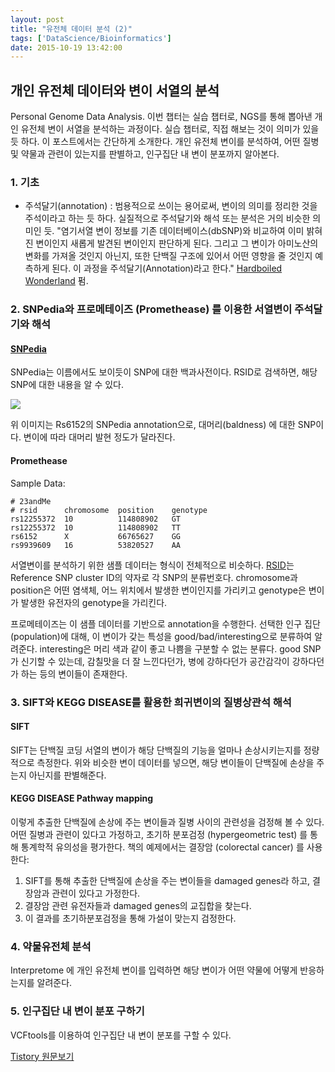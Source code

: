```yaml
---
layout: post
title: "유전체 데이터 분석 (2)"
tags: ['DataScience/Bioinformatics']
date: 2015-10-19 13:42:00
---
```

## 개인 유전체 데이터와 변이 서열의 분석

Personal Genome Data Analysis. 이번 챕터는 실습 챕터로, NGS를 통해 뽑아낸 개인 유전체 변이 서열을 분석하는 과정이다. 실습 챕터로, 직접 해보는 것이 의미가 있을 듯 하다. 이 포스트에서는 간단하게 소개한다. 개인 유전체 변이를 분석하여, 어떤 질병 및 약물과 관련이 있는지를 판별하고, 인구집단 내 변이 분포까지 알아본다.

### 1\. 기초

  * 주석달기(annotation) : 범용적으로 쓰이는 용어로써, 변이의 의미를 정리한 것을 주석이라고 하는 듯 하다. 실질적으로 주석달기와 해석 또는 분석은 거의 비슷한 의미인 듯. "염기서열 변이 정보를 기존 데이터베이스(dbSNP)와 비교하여 이미 밝혀진 변이인지 새롭게 발견된 변이인지 판단하게 된다. 그리고 그 변이가 아미노산의 변화를 가져올 것인지 아닌지, 또한 단백질 구조에 있어서 어떤 영향을 줄 것인지 예측하게 된다. 이 과정을 주석달기(Annotation)라고 한다." [Hardboiled Wonderland](http://hsmoon.tumblr.com/post/93952645760/annotation) 펌.

### 2\. SNPedia와 프로메테이즈 (Promethease) 를 이용한 서열변이 주석달기와 해석

#### [SNPedia](http://www.snpedia.com/index.php/SNPedia)

SNPedia는 이름에서도 보이듯이 SNP에 대한 백과사전이다. RSID로 검색하면, 해당 SNP에 대한 내용을 알 수 있다.

  


![](http://cfile24.uf.tistory.com/image/2767EB3A562474E72B0DF4)

  


위 이미지는 Rs6152의 SNPedia annotation으로, 대머리(baldness) 에 대한 SNP이다. 변이에 따라 대머리 발현 정도가 달라진다. 

#### Promethease

Sample Data:
    
    
    # 23andMe
    # rsid      chromosome  position    genotype
    rs12255372  10          114808902   GT
    rs12255372  10          114808902   TT
    rs6152      X           66765627    GG
    rs9939609   16          53820527    AA

서열변이를 분석하기 위한 샘플 데이터는 형식이 전체적으로 비슷하다. [RSID](https://customercare.23andme.com/hc/en-ca/articles/202907650-What-are-all-the-rs-numbers-rsids-)는 Reference SNP cluster ID의 약자로 각 SNP의 분류번호다. chromosome과 position은 어떤 염색체, 어느 위치에서 발생한 변이인지를 가리키고 genotype은 변이가 발생한 유전자의 genotype을 가리킨다.

프로메테이즈는 이 샘플 데이터를 기반으로 annotation을 수행한다. 선택한 인구 집단(population)에 대해, 이 변이가 갖는 특성을 good/bad/interesting으로 분류하여 알려준다. interesting은 머리 색과 같이 좋고 나쁨을 구분할 수 없는 분류다. good SNP 가 신기할 수 있는데, 감칠맛을 더 잘 느낀다던가, 병에 강하다던가 공간감각이 강하다던가 하는 등의 변이들이 존재한다.

### 3\. SIFT와 KEGG DISEASE를 활용한 희귀변이의 질병상관석 해석

#### SIFT

SIFT는 단백질 코딩 서열의 변이가 해당 단백질의 기능을 얼마나 손상시키는지를 정량적으로 측정한다. 위와 비슷한 변이 데이터를 넣으면, 해당 변이들이 단백질에 손상을 주는지 아닌지를 판별해준다. 

#### KEGG DISEASE Pathway mapping

이렇게 추출한 단백질에 손상에 주는 변이들과 질병 사이의 관련성을 검정해 볼 수 있다. 어떤 질병과 관련이 있다고 가정하고, 초기하 분포검정 (hypergeometric test) 를 통해 통계학적 유의성을 평가한다. 책의 예제에서는 결장암 (colorectal cancer) 를 사용한다:

  1. SIFT를 통해 추출한 단백질에 손상을 주는 변이들을 damaged genes라 하고, 결장암과 관련이 있다고 가정한다.
  2. 결장암 관련 유전자들과 damaged genes의 교집합을 찾는다.
  3. 이 결과를 초기하분포검정을 통해 가설이 맞는지 검정한다.

### 4\. 약물유전체 분석

Interpretome 에 개인 유전체 변이를 입력하면 해당 변이가 어떤 약물에 어떻게 반응하는지를 알려준다.

### 5\. 인구집단 내 변이 분포 구하기

VCFtools를 이용하여 인구집단 내 변이 분포를 구할 수 있다.


[Tistory 원문보기](http://khanrc.tistory.com/124)
